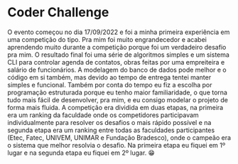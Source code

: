 # Coder Challenge

O evento começou no dia 17/09/2022 e foi a minha primeira experiência em uma competição do tipo. Pra mim foi muito engrandecedor e acabei aprendendo muito durante a competição porque foi um verdadeiro desafio pra mim.
O resultado final foi uma série de algoritmos simples e um sistema CLI para controlar agenda de contatos, obras feitas por uma empreiteira e salário de funcionários. A modelagem do banco de dados pode melhor e o código em si também, mas devido ao tempo de entrega tentei manter simples e funcional. Também por conta do tempo eu fiz a escolha por programação estruturada porque eu tenho maior familiaridade, o que torna tudo mais fácil de desenvolver, pra mim, e eu consigo modelar o projeto de forma mais fluida.
A competição era dividida em duas etapas, na primeira era um ranking da faculdade onde os competidores participavam individualmente para resolver os desafios o mais rápido possível e na segunda etapa era um ranking entre todas as faculdades participantes (Etec, Fatec, UNIVEM, UNIMAR e Fundação Bradesco), onde o campeão era o sistema que melhor resolvia o desafio.
Na primeira etapa eu fiquei em 1º lugar e na segunda etapa eu fiquei em 2º lugar. 😁
